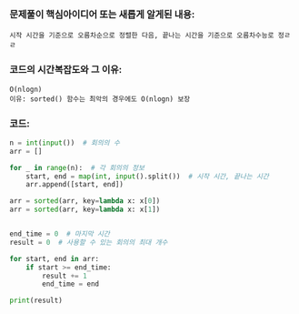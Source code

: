 ### 문제풀이 핵심아이디어 또는 새롭게 알게된 내용: 
    시작 시간을 기준으로 오름차순으로 정렬한 다음, 끝나는 시간을 기준으로 오름차수능로 정ㄹㄹ  
    
### 코드의 시간복잡도와 그 이유:
    O(nlogn)
    이유: sorted() 함수는 최악의 경우에도 O(nlogn) 보장 


### 코드:
```python
n = int(input())  # 회의의 수
arr = []

for _ in range(n):  # 각 회의의 정보
    start, end = map(int, input().split())  # 시작 시간, 끝나는 시간
    arr.append([start, end])

arr = sorted(arr, key=lambda x: x[0])
arr = sorted(arr, key=lambda x: x[1])


end_time = 0  # 마지막 시간
result = 0  # 사용할 수 있는 회의의 최대 개수

for start, end in arr:
    if start >= end_time:
        result += 1
        end_time = end 

print(result)
```
